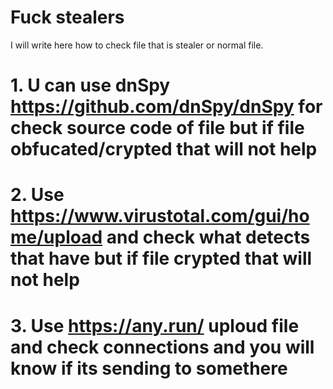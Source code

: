 # Fuck stealers
I will write here how to check file that is stealer or normal file.
# 1. U can use dnSpy https://github.com/dnSpy/dnSpy for check source code of file but if file obfucated/crypted that will not help
# 2. Use https://www.virustotal.com/gui/home/upload and check what detects that have but if file crypted that will not help
# 3. Use https://any.run/ uploud file and check connections and you will know if its sending to somethere
